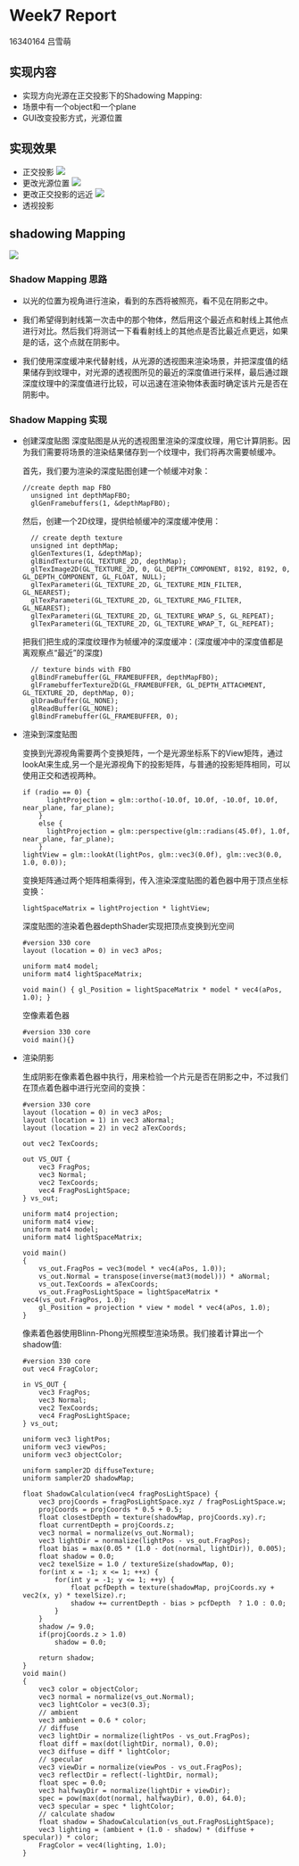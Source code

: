 # Week7 Report
16340164 吕雪萌
## 实现内容

- 实现方向光源在正交投影下的Shadowing Mapping:
- 场景中有一个object和一个plane
- GUI改变投影方式，光源位置

## 实现效果
- 正交投影
![](https://github.com/lvxm0/CG_homework/blob/master/HW7/doc/1.PNG)
- 更改光源位置
![](https://github.com/lvxm0/CG_homework/blob/master/HW7/doc/2.PNG)
- 更改正交投影的远近
![](https://github.com/lvxm0/CG_homework/blob/master/HW7/doc/3.PNG)
- 透视投影

## shadowing Mapping

![](https://learnopengl.com/img/advanced-lighting/shadow_mapping_theory_spaces.png)

### Shadow Mapping 思路
- 以光的位置为视角进行渲染，看到的东西将被照亮，看不见在阴影之中。

- 我们希望得到射线第一次击中的那个物体，然后用这个最近点和射线上其他点进行对比。然后我们将测试一下看看射线上的其他点是否比最近点更远，如果是的话，这个点就在阴影中。

- 我们使用深度缓冲来代替射线，从光源的透视图来渲染场景，并把深度值的结果储存到纹理中，对光源的透视图所见的最近的深度值进行采样，最后通过跟深度纹理中的深度值进行比较，可以迅速在渲染物体表面时确定该片元是否在阴影中。

### Shadow Mapping 实现

- 创建深度贴图
  深度贴图是从光的透视图里渲染的深度纹理，用它计算阴影。因为我们需要将场景的渲染结果储存到一个纹理中，我们将再次需要帧缓冲。

  首先，我们要为渲染的深度贴图创建一个帧缓冲对象：
  ```
  //create depth map FBO
    unsigned int depthMapFBO;
    glGenFramebuffers(1, &depthMapFBO);
  ```
  然后，创建一个2D纹理，提供给帧缓冲的深度缓冲使用：
  ```
    // create depth texture
    unsigned int depthMap;
    glGenTextures(1, &depthMap);
    glBindTexture(GL_TEXTURE_2D, depthMap);
    glTexImage2D(GL_TEXTURE_2D, 0, GL_DEPTH_COMPONENT, 8192, 8192, 0, GL_DEPTH_COMPONENT, GL_FLOAT, NULL);
    glTexParameteri(GL_TEXTURE_2D, GL_TEXTURE_MIN_FILTER, GL_NEAREST);
    glTexParameteri(GL_TEXTURE_2D, GL_TEXTURE_MAG_FILTER, GL_NEAREST);
    glTexParameteri(GL_TEXTURE_2D, GL_TEXTURE_WRAP_S, GL_REPEAT);
    glTexParameteri(GL_TEXTURE_2D, GL_TEXTURE_WRAP_T, GL_REPEAT);
  ```
  把我们把生成的深度纹理作为帧缓冲的深度缓冲：(深度缓冲中的深度值都是离观察点“最近”的深度)
  ```
    // texture binds with FBO
    glBindFramebuffer(GL_FRAMEBUFFER, depthMapFBO);
    glFramebufferTexture2D(GL_FRAMEBUFFER, GL_DEPTH_ATTACHMENT, GL_TEXTURE_2D, depthMap, 0);
    glDrawBuffer(GL_NONE);
    glReadBuffer(GL_NONE);
    glBindFramebuffer(GL_FRAMEBUFFER, 0);
  ```
- 渲染到深度贴图
  

  变换到光源视角需要两个变换矩阵，一个是光源坐标系下的View矩阵，通过lookAt来生成,另一个是光源视角下的投影矩阵，与普通的投影矩阵相同，可以使用正交和透视两种。
  ```
  if (radio == 0) {
        lightProjection = glm::ortho(-10.0f, 10.0f, -10.0f, 10.0f, near_plane, far_plane);
      }
      else {
        lightProjection = glm::perspective(glm::radians(45.0f), 1.0f, near_plane, far_plane);
      }
  lightView = glm::lookAt(lightPos, glm::vec3(0.0f), glm::vec3(0.0, 1.0, 0.0));
  ```
  变换矩阵通过两个矩阵相乘得到，传入渲染深度贴图的着色器中用于顶点坐标变换：
  ```
  lightSpaceMatrix = lightProjection * lightView;
  ```
  深度贴图的渲染着色器depthShader实现把顶点变换到光空间
  ```
  #version 330 core
  layout (location = 0) in vec3 aPos;

  uniform mat4 model;
  uniform mat4 lightSpaceMatrix;

  void main() { gl_Position = lightSpaceMatrix * model * vec4(aPos, 1.0); }
  ```
  空像素着色器
  ```
  #version 330 core
  void main(){}
  ```
  
- 渲染阴影

  生成阴影在像素着色器中执行，用来检验一个片元是否在阴影之中，不过我们在顶点着色器中进行光空间的变换：
  ```
  #version 330 core
  layout (location = 0) in vec3 aPos;
  layout (location = 1) in vec3 aNormal;
  layout (location = 2) in vec2 aTexCoords;

  out vec2 TexCoords;

  out VS_OUT {
      vec3 FragPos;
      vec3 Normal;
      vec2 TexCoords;
      vec4 FragPosLightSpace;
  } vs_out;

  uniform mat4 projection;
  uniform mat4 view;
  uniform mat4 model;
  uniform mat4 lightSpaceMatrix;

  void main()
  {
      vs_out.FragPos = vec3(model * vec4(aPos, 1.0));
      vs_out.Normal = transpose(inverse(mat3(model))) * aNormal;
      vs_out.TexCoords = aTexCoords;
      vs_out.FragPosLightSpace = lightSpaceMatrix * vec4(vs_out.FragPos, 1.0);
      gl_Position = projection * view * model * vec4(aPos, 1.0);
  }
  ```
  像素着色器使用Blinn-Phong光照模型渲染场景。我们接着计算出一个shadow值:
  ```
  #version 330 core
  out vec4 FragColor;

  in VS_OUT {
      vec3 FragPos;
      vec3 Normal;
      vec2 TexCoords;
      vec4 FragPosLightSpace;
  } vs_out;

  uniform vec3 lightPos;
  uniform vec3 viewPos;
  uniform vec3 objectColor;

  uniform sampler2D diffuseTexture;
  uniform sampler2D shadowMap;

  float ShadowCalculation(vec4 fragPosLightSpace) {
      vec3 projCoords = fragPosLightSpace.xyz / fragPosLightSpace.w;
      projCoords = projCoords * 0.5 + 0.5;
      float closestDepth = texture(shadowMap, projCoords.xy).r; 
      float currentDepth = projCoords.z;
      vec3 normal = normalize(vs_out.Normal);
      vec3 lightDir = normalize(lightPos - vs_out.FragPos);
      float bias = max(0.05 * (1.0 - dot(normal, lightDir)), 0.005);
      float shadow = 0.0;
      vec2 texelSize = 1.0 / textureSize(shadowMap, 0);
      for(int x = -1; x <= 1; ++x) {
          for(int y = -1; y <= 1; ++y) {
              float pcfDepth = texture(shadowMap, projCoords.xy + vec2(x, y) * texelSize).r; 
              shadow += currentDepth - bias > pcfDepth  ? 1.0 : 0.0;        
          }    
      }
      shadow /= 9.0;
      if(projCoords.z > 1.0)
          shadow = 0.0;

      return shadow;
  }
  void main()
  {           
      vec3 color = objectColor;
      vec3 normal = normalize(vs_out.Normal);
      vec3 lightColor = vec3(0.3);
      // ambient
      vec3 ambient = 0.6 * color;
      // diffuse
      vec3 lightDir = normalize(lightPos - vs_out.FragPos);
      float diff = max(dot(lightDir, normal), 0.0);
      vec3 diffuse = diff * lightColor;
      // specular
      vec3 viewDir = normalize(viewPos - vs_out.FragPos);
      vec3 reflectDir = reflect(-lightDir, normal);
      float spec = 0.0;
      vec3 halfwayDir = normalize(lightDir + viewDir);  
      spec = pow(max(dot(normal, halfwayDir), 0.0), 64.0);
      vec3 specular = spec * lightColor;    
      // calculate shadow
      float shadow = ShadowCalculation(vs_out.FragPosLightSpace);                      
      vec3 lighting = (ambient + (1.0 - shadow) * (diffuse + specular)) * color;
      FragColor = vec4(lighting, 1.0);
  }
  ```
